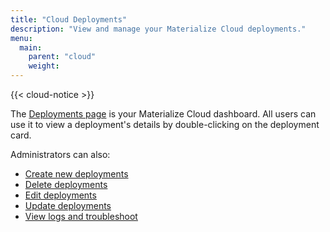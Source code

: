 ```yaml
---
title: "Cloud Deployments"
description: "View and manage your Materialize Cloud deployments."
menu:
  main:
    parent: "cloud"
    weight:
---
```


{{< cloud-notice >}}

The [Deployments page](http://cloud.materialize.com/deployments) is your Materialize Cloud dashboard. All users can use it to view a deployment's details by double-clicking on the deployment card.

Administrators can also:

* [Create new deployments](../create-deployments)
* [Delete deployments](../delete-deployments)
* [Edit deployments](../edit-deployments)
* [Update deployments](../update-deployments)
* [View logs and troubleshoot](../troubleshoot-cloud)
